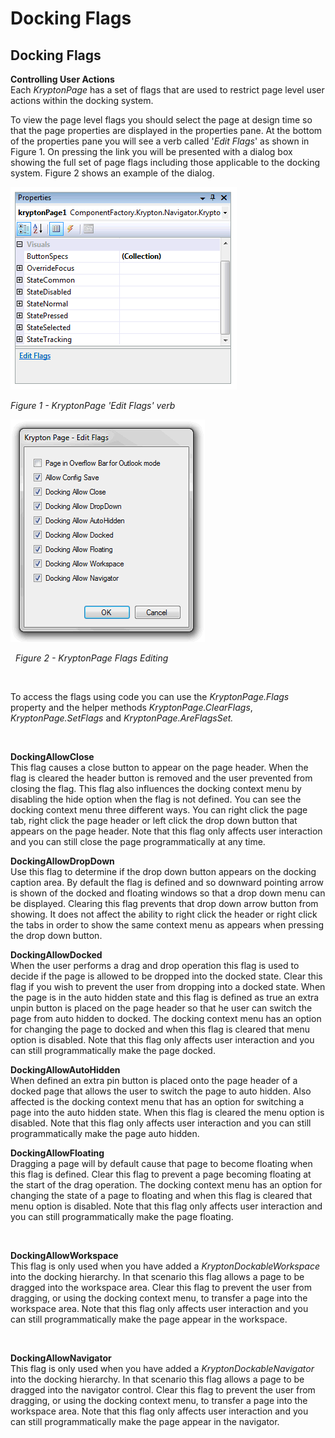 # Docking Flags

## Docking Flags

**Controlling User Actions**  
Each *KryptonPage* has a set of flags that are used to restrict page level user
actions within the docking system.

To view the page level flags you should select the page at design time so that
the page properties are displayed in the properties pane. At the bottom of the
properties pane you will see a verb called '*Edit Flags*' as shown in Figure 1.
On pressing the link you will be presented with a dialog box showing the full
set of page flags including those applicable to the docking system. Figure 2
shows an example of the dialog.

![](DockFlags1.png)

*Figure 1 - KryptonPage 'Edit Flags' verb*

![](DockFlags2.png)

  *Figure 2 - KryptonPage Flags Editing*

 

To access the flags using code you can use the *KryptonPage.Flags* property and
the helper methods *KryptonPage.ClearFlags*, *KryptonPage.SetFlags* and
*KryptonPage.AreFlagsSet.* 

 

**DockingAllowClose**  
This flag causes a close button to appear on the page header. When the flag is
cleared the header button is removed and the user prevented from closing the
flag. This flag also influences the docking context menu by disabling the hide
option when the flag is not defined. You can see the docking context menu three
different ways. You can right click the page tab, right click the page header
or left click the drop down button that appears on the page header. Note that
this flag only affects user interaction and you can still close the page
programmatically at any time.

**DockingAllowDropDown**  
Use this flag to determine if the drop down button appears on the docking
caption area. By default the flag is defined and so downward pointing arrow is
shown of the docked and floating windows so that a drop down menu can be
displayed. Clearing this flag prevents that drop down arrow button from showing.
It does not affect the ability to right click the header or right click the tabs
in order to show the same context menu as appears when pressing the drop down
button.

**DockingAllowDocked**  
When the user performs a drag and drop operation this flag is used to decide if
the page is allowed to be dropped into the docked state. Clear this flag if you
wish to prevent the user from dropping into a docked state. When the page is in
the auto hidden state and this flag is defined as true an extra unpin button is
placed on the page header so that he user can switch the page from auto hidden
to docked. The docking context menu has an option for changing the page to
docked and when this flag is cleared that menu option is disabled. Note that
this flag only affects user interaction and you can still programmatically make
the page docked.

  
**DockingAllowAutoHidden**  
When defined an extra pin button is placed onto the page header of a docked page
that allows the user to switch the page to auto hidden. Also affected is the
docking context menu that has an option for switching a page into the auto
hidden state. When this flag is cleared the menu option is disabled. Note that
this flag only affects user interaction and you can still programmatically make
the page auto hidden.

  
**DockingAllowFloating**  
Dragging a page will by default cause that page to become floating when this
flag is defined. Clear this flag to prevent a page becoming floating at the
start of the drag operation. The docking context menu has an option for changing
the state of a page to floating and when this flag is cleared that menu option
is disabled. Note that this flag only affects user interaction and you can still
programmatically make the page floating.

 

**DockingAllowWorkspace**  
This flag is only used when you have added a *KryptonDockableWorkspace* into the
docking hierarchy. In that scenario this flag allows a page to be dragged into
the workspace area. Clear this flag to prevent the user from dragging, or using
the docking context menu, to transfer a page into the workspace area. Note that
this flag only affects user interaction and you can still programmatically make
the page appear in the workspace.

 

**DockingAllowNavigator**  
This flag is only used when you have added a *KryptonDockableNavigator* into the
docking hierarchy. In that scenario this flag allows a page to be dragged into
the navigator control. Clear this flag to prevent the user from dragging, or
using the docking context menu, to transfer a page into the workspace area. Note
that this flag only affects user interaction and you can still programmatically
make the page appear in the navigator.
